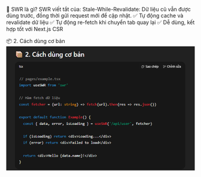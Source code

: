 🧠 SWR là gì?
SWR viết tắt của: Stale-While-Revalidate: Dữ liệu cũ vẫn được dùng trước, đồng thời gửi request mới để cập nhật.
✅ Tự động cache và revalidate dữ liệu
✅ Tự động re-fetch khi chuyển tab quay lại
✅ Dễ dùng, kết hợp tốt với Next.js CSR

📦 2. Cách dùng cơ bản
![alt text](image.png)